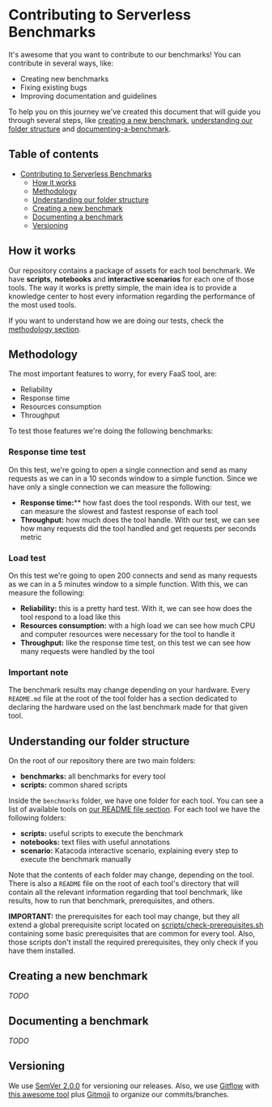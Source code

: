 # Contributing to Serverless Benchmarks

It's awesome that you want to contribute to our benchmarks! You can contribute in several ways, like:

* Creating new benchmarks
* Fixing existing bugs
* Improving documentation and guidelines

To help you on this journey we've created this document that will guide you through several steps, like [creating a new benchmark](#creating-a-new-benchmark), [understanding our folder structure](#understanding-our-folder-structure) and [documenting-a-benchmark](#documenting-a-benchmark).

## Table of contents

* [Contributing to Serverless Benchmarks](#)
  * [How it works](#how-it-works)
  * [Methodology](#methodology)
  * [Understanding our folder structure](#understanding-our-folder-structure)
  * [Creating a new benchmark](#creating-a-new-benchmark)
  * [Documenting a benchmark](#documenting-a-benchmark)
  * [Versioning](#versioning)

## How it works

Our repository contains a package of assets for each tool benchmark. We have **scripts**, **notebooks** and **interactive scenarios** for each one of those tools. The way it works is pretty simple, the main idea is to provide a knowledge center to host every information regarding the performance of the most used tools.

If you want to understand how we are doing our tests, check the [methodology section](#methodology).

## Methodology

The most important features to worry, for every FaaS tool, are:

* Reliability
* Response time
* Resources consumption
* Throughput

To test those features we're doing the following benchmarks:

### Response time test

On this test, we're going to open a single connection and send as many requests as we can in a 10 seconds window to a simple function. Since we have only a single connection we can measure the following:

* **Response time:**** how fast does the tool responds. With our test, we can measure the slowest and fastest response of each tool
* **Throughput:** how much does the tool handle. With our test, we can see how many requests did the tool handled and get requests per seconds metric

### Load test

On this test we're going to open 200 connects and send as many requests as we can in a 5 minutes window to a simple function. With this, we can measure the following:

* **Reliability:** this is a pretty hard test. With it, we can see how does the tool respond to a load like this
* **Resources consumption:** with a high load we can see how much CPU and computer resources were necessary for the tool to handle it
* **Throughput:** like the response time test, on this test we can see how many requests were handled by the tool

### Important note

The benchmark results may change depending on your hardware. Every `README.md` file at the root of the tool folder has a section dedicated to declaring the hardware used on the last benchmark made for that given tool.

## Understanding our folder structure

On the root of our repository there are two main folders:

* **benchmarks:** all benchmarks for every tool
* **scripts:** common shared scripts

Inside the `benchmarks` folder, we have one folder for each tool. You can see a list of available tools on [our README file section](README.md#available-benchmarks). For each tool we have the following folders:

* **scripts:** useful scripts to execute the benchmark
* **notebooks:** text files with useful annotations
* **scenario:** Katacoda interactive scenario, explaining every step to execute the benchmark manually

Note that the contents of each folder may change, depending on the tool. There is also a `README` file on the root of each tool's directory that will contain all the relevant information regarding that tool benchmark, like results, how to run that benchmark, prerequisites, and others.

**IMPORTANT:** the prerequisites for each tool may change, but they all extend a global prerequisite script located on [scripts/check-prerequisites.sh](scripts/check-prerequisites.sh) containing some basic prerequisites that are common for every tool. Also, those scripts don't install the required prerequisites, they only check if you have them installed.

## Creating a new benchmark

_TODO_

## Documenting a benchmark

_TODO_

## Versioning

We use [SemVer 2.0.0](https://semver.org/) for versioning our releases. Also, we use [Gitflow](https://danielkummer.github.io/git-flow-cheatsheet/) with [this awesome tool](https://github.com/nvie/gitflow) plus [Gitmoji](https://gitmoji.carloscuesta.me) to organize our commits/branches.
